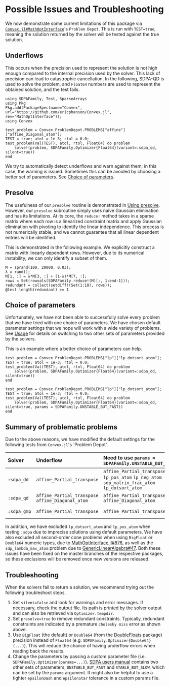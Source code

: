 # Possible Issues and Troubleshooting

We now demonstrate some current limitations of this package via
[`Convex.jl#MathOptInterface`](https://github.com/ericphanson/Convex.jl/tree/MathOptInterface)'s
`Problem Depot`. This is run with `TEST=true`, meaning the solution returned by
the solver will be tested against the true solution.

## Underflows

This occurs when the precision used to represent the solution is not high enough
compared to the internal precision used by the solver. This lack of precision
can lead to catastrophic cancellation. In the following, SDPA-QD is used to
solve the problem, and `Float64` numbers are used to represent the obtained
solution, and the test fails.

```@setup convex
using SDPAFamily, Test, SparseArrays
using Pkg
Pkg.add(PackageSpec(name="Convex", url="https://github.com/ericphanson/Convex.jl", rev="MathOptInterface"));
using Convex
```

```@repl convex
test_problem = Convex.ProblemDepot.PROBLEMS["affine"]["affine_Diagonal_atom"];
TEST = true; atol = 1e-3; rtol = 0.0;
test_problem(Val(TEST), atol, rtol, Float64) do problem
    solve!(problem, SDPAFamily.Optimizer{Float64}(variant=:sdpa_qd, silent=true))
end
```

We try to automatically detect underflows and warn against them; in this case,
the warning is issued. Sometimes this can be avoided by choosing a better set of
parameters. See [Choice of parameters](@ref).

## Presolve

The usefulness of our `presolve` routine is demonstrated in [Using
presolve](@ref). However, our `presolve` subroutine simply uses naïve Gaussian
elimination and has its limitations. At its core, the `reduce!` method takes in
a sparse matrix where each row is a linearized constraint matrix and apply
Gaussian elimination with pivoting to identify the linear independence. This
process is not numerically stable, and we cannot guarantee that all linear
dependent entries will be identified.

This is demonstrated in the following example. We explicitly construct a matrix
with linearly dependent rows. However, due to its numerical instability, we can
only identify a subset of them.

```@repl convex
M = sprand(100, 20000, 0.03);
λ = rand();
M[1, :] = λ*M[3, :] + (1-λ)*M[7, :];
rows = Set(rowvals(SDPAFamily.reduce!(M)[:, 1:end-1]));
redundant = collect(setdiff!(Set(1:10), rows));
@test length(redundant) >= 1
```

## Choice of parameters

Unfortunately, we have not been able to successfully solve every problem that we
have tried with one choice of parameters. We have chosen default parameter
settings that we hope will work with a wide variety of problems. See
[Usage](@ref) for details on switching to two other sets of parameters provided
by the solvers.

This is an example where a better choice of parameters can help.

```@repl convex
test_problem = Convex.ProblemDepot.PROBLEMS["lp"]["lp_dotsort_atom"];
TEST = true; atol = 1e-3; rtol = 0.0;
test_problem(Val(TEST), atol, rtol, Float64) do problem
    solve!(problem, SDPAFamily.Optimizer{Float64}(variant=:sdpa_dd, silent=true))
end
```

```@repl convex
test_problem = Convex.ProblemDepot.PROBLEMS["lp"]["lp_dotsort_atom"];
TEST = true; atol = 1e-3; rtol = 0.0;
test_problem(Val(TEST), atol, rtol, Float64) do problem
    solve!(problem, SDPAFamily.Optimizer{Float64}(variant=:sdpa_dd, silent=true, params = SDPAFamily.UNSTABLE_BUT_FAST))
end
```

## Summary of problematic problems

Due to the above reasons, we have modified the default settings for the
following tests from `Convex.jl`'s `Problem Depot'.

| Solver      | Underflow                                         | Need to use `params = SDPAFamily.UNSTABLE_BUT_FAST`                          | Presolve disabled due to long runtime                  |
| :---------- | :------------------------------------------------ | :----------------------------------------------------------- | :----------------------------------------------------- |
| `:sdpa_dd`  | `affine_Partial_transpose`                        | `affine_Partial_transpose` `lp_pos_atom` `lp_neg_atom` `sdp_matrix_frac_atom` `lp_dotsort_atom` | `affine_Partial_transpose` `lp_min_atom` `lp_max_atom` |
| `:sdpa_qd`  | `affine_Partial_transpose` `affine_Diagonal_atom` | `affine_Partial_transpose` `affine_Diagonal_atom`            | `affine_Partial_transpose` `lp_min_atom` `lp_max_atom` |
| `:sdpa_gmp` | `affine_Partial_transpose`                        | `affine_Partial_transpose`                                   | `affine_Partial_transpose` `lp_min_atom` `lp_max_atom` |

In addition, we have excluded `lp_dotsort_atom` and `lp_pos_atom` when testing
`:sdpa` due to imprecise solutions using default parameters. We have also
excluded all second-order cone problems when using `BigFloat` or `Double64`
numeric types, due to
[MathOptInterface.jl#876](https://github.com/JuliaOpt/MathOptInterface.jl/issues/876),
as well as the `sdp_lambda_max_atom` problem due to
[GenericLinearAlgebra#47](https://github.com/JuliaLinearAlgebra/GenericLinearAlgebra.jl/issues/47).
Both these issues have been fixed on the master branches of the respective
packages, so these exclusions will be removed once new versions are released.

## Troubleshooting

When the solvers fail to return a solution, we recommend trying out the
following troubleshoot steps.

1. Set `silent=false` and look for warnings and error messages. If necessary,
   check the output file. Its path is printed by the solver output and can also
   be retrieved via `Optimizer.tempdir`.
2. Set `presolve=true` to remove redundant constraints. Typically, redundant
   constraints are indicated by a premature `cholesky miss` error as shown
   above.
3. Use `BigFloat` (the default) or `Double64` (from the
   [DoubleFloats](https://github.com/JuliaMath/DoubleFloats.jl) package)
   precision instead of `Float64` (e.g. `SDPAFamily.Optimizer{Double64}(...)`).
   This will reduce the chance of having underflow errors when reading back the
   results.
4. Change the parameters by passing a custom parameter file (i.e.
   `SDPAFamily.Optimizer(params=...)`). [SDPA users
   manual](https://sourceforge.net/projects/sdpa/files/sdpa/sdpa.7.1.1.manual.20080618.pdf)
   contains two other sets of parameters, `UNSTABLE_BUT_FAST` and
   `STABLE_BUT_SLOW`, which can be set by the `params` argument. It might also
   be helpful to use a tighter `epsilonDash` and `epsilonStar` tolerance in a
   custom params file.
